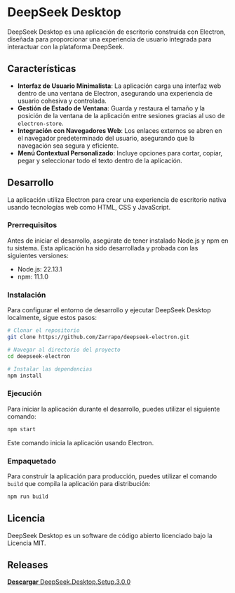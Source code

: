 # DeepSeek Desktop

DeepSeek Desktop es una aplicación de escritorio construida con Electron, diseñada para proporcionar una experiencia de usuario integrada para interactuar con la plataforma DeepSeek.

## Características

- **Interfaz de Usuario Minimalista**: La aplicación carga una interfaz web dentro de una ventana de Electron, asegurando una experiencia de usuario cohesiva y controlada.
- **Gestión de Estado de Ventana**: Guarda y restaura el tamaño y la posición de la ventana de la aplicación entre sesiones gracias al uso de `electron-store`.
- **Integración con Navegadores Web**: Los enlaces externos se abren en el navegador predeterminado del usuario, asegurando que la navegación sea segura y eficiente.
- **Menú Contextual Personalizado**: Incluye opciones para cortar, copiar, pegar y seleccionar todo el texto dentro de la aplicación.

## Desarrollo

La aplicación utiliza Electron para crear una experiencia de escritorio nativa usando tecnologías web como HTML, CSS y JavaScript.

### Prerrequisitos

Antes de iniciar el desarrollo, asegúrate de tener instalado Node.js y npm en tu sistema. Esta aplicación ha sido desarrollada y probada con las siguientes versiones:

- Node.js: 22.13.1
- npm: 11.1.0

### Instalación

Para configurar el entorno de desarrollo y ejecutar DeepSeek Desktop localmente, sigue estos pasos:

```bash
# Clonar el repositorio
git clone https://github.com/Zarrapo/deepseek-electron.git

# Navegar al directorio del proyecto
cd deepseek-electron

# Instalar las dependencias
npm install
```

### Ejecución

Para iniciar la aplicación durante el desarrollo, puedes utilizar el siguiente comando:

```bash
npm start
```

Este comando inicia la aplicación usando Electron.

### Empaquetado

Para construir la aplicación para producción, puedes utilizar el comando `build` que compila la aplicación para distribución:

```bash
npm run build
```

## Licencia

DeepSeek Desktop es un software de código abierto licenciado bajo la Licencia MIT.

## Releases

[**Descargar** DeepSeek.Desktop.Setup.3.0.0](https://github.com/Zarrapo/deepseek-electron/releases/download/v3.0.0/DeepSeek.Desktop.Setup.3.0.0.exe)
